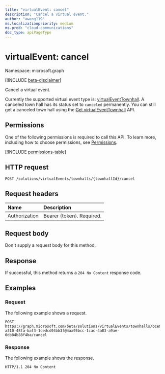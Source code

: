 ```yaml
---
title: "virtualEvent: cancel"
description: "Cancel a virtual event."
author: "awang119"
ms.localizationpriority: medium
ms.prod: "cloud-communications"
doc_type: apiPageType
---
```


# virtualEvent: cancel
Namespace: microsoft.graph

[!INCLUDE [beta-disclaimer](../../includes/beta-disclaimer.md)]

Cancel a virtual event.

Currently the supported virtual event type is: [virtualEventTownhall](../resources/virtualeventtownhall.md). A canceled town hall has its status set to `canceled` permanently. You can still get a canceled town hall using the [Get virtualEventTownhall](../api/virtualeventtownhall-get.md) API.

## Permissions

One of the following permissions is required to call this API. To learn more, including how to choose permissions, see [Permissions](/graph/permissions-reference).

<!-- {
  "blockType": "permissions",
  "name": "virtualevent-cancel-permissions"
}
-->
[!INCLUDE [permissions-table](../includes/permissions/virtualevent-cancel-permissions.md)]

## HTTP request

<!-- {
  "blockType": "ignored"
}
-->
``` http
POST /solutions/virtualEvents/townhalls/{townhallId}/cancel
```

## Request headers

|Name|Description|
|:---|:---|
|Authorization|Bearer {token}. Required.|

## Request body

Don't supply a request body for this method.

## Response

If successful, this method returns a `204 No Content` response code.

## Examples

### Request

The following example shows a request.

<!-- {
  "blockType": "request",
  "name": "virtualeventthis.cancel",
  "sampleKeys": ["bce9a3ca-a310-48fa-baf3-1cedcd04bb3f@4aa05bcc-1cac-4a83-a9ae-0db84b88f4ba"]
}
-->
``` http
POST https://graph.microsoft.com/beta/solutions/virtualEvents/townhalls/bce9a3ca-a310-48fa-baf3-1cedcd04bb3f@4aa05bcc-1cac-4a83-a9ae-0db84b88f4ba/cancel
```

### Response

The following example shows the response.

<!-- {
  "blockType": "response",
  "truncated": true
}
-->
``` http
HTTP/1.1 204 No Content
```

